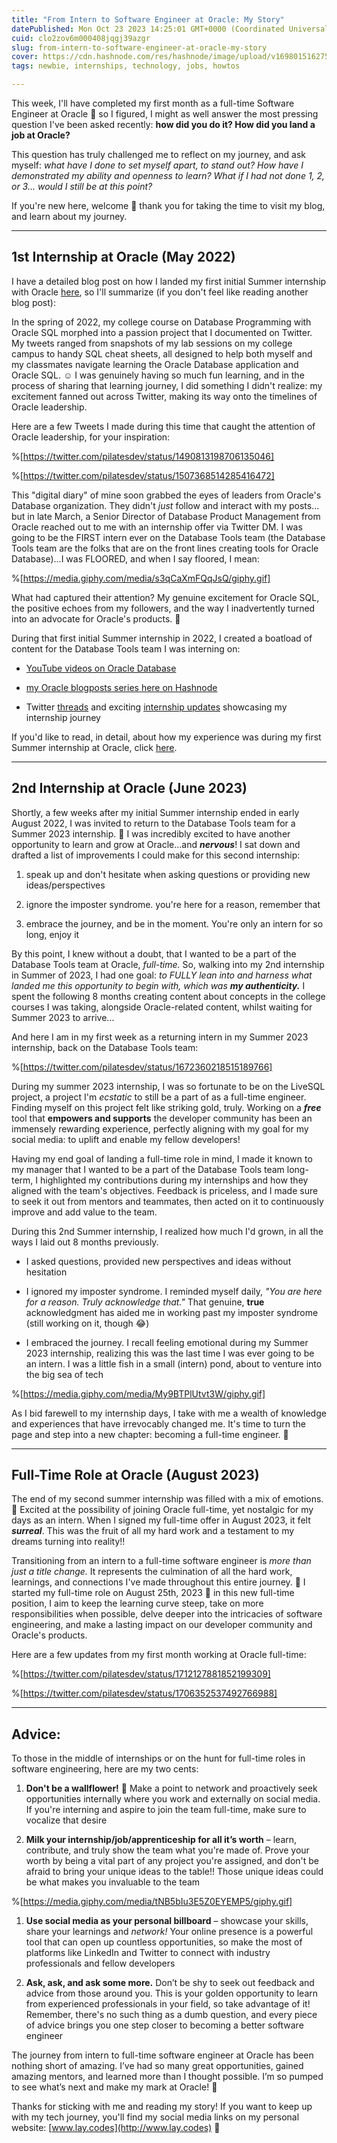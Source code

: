 ```yaml
---
title: "From Intern to Software Engineer at Oracle: My Story"
datePublished: Mon Oct 23 2023 14:25:01 GMT+0000 (Coordinated Universal Time)
cuid: clo2zov6m000408jqgj39azgr
slug: from-intern-to-software-engineer-at-oracle-my-story
cover: https://cdn.hashnode.com/res/hashnode/image/upload/v1698015162757/553dccd9-95cd-4471-9f11-f722d63745ae.jpeg
tags: newbie, internships, technology, jobs, howtos

---
```


This week, I'll have completed my first month as a full-time Software Engineer at Oracle 🥳 so I figured, I might as well answer the most pressing question I've been asked recently: **how did you do it? How did you land a job at Oracle?**

This question has truly challenged me to reflect on my journey, and ask myself: *what have I done to set myself apart, to stand out? How have I demonstrated my ability and openness to learn? What if I had not done 1, 2, or 3... would I still be at this point?*

If you're new here, welcome 🤠 thank you for taking the time to visit my blog, and learn about my journey.

---

## **1st Internship at Oracle (May 2022)**

I have a detailed blog post on how I landed my first initial Summer internship with Oracle [here](https://laylacodes.hashnode.dev/i-got-a-paid-software-engineering-internship-at-oracle), so I'll summarize (if you don't feel like reading another blog post):

In the spring of 2022, my college course on Database Programming with Oracle SQL morphed into a passion project that I documented on Twitter. My tweets ranged from snapshots of my lab sessions on my college campus to handy SQL cheat sheets, all designed to help both myself and my classmates navigate learning the Oracle Database application and Oracle SQL. ☺️ I was genuinely having so much fun learning, and in the process of sharing that learning journey, I did something I didn't realize: my excitement fanned out across Twitter, making its way onto the timelines of Oracle leadership.

Here are a few Tweets I made during this time that caught the attention of Oracle leadership, for your inspiration:

%[https://twitter.com/pilatesdev/status/1490813198706135046] 

%[https://twitter.com/pilatesdev/status/1507368514285416472] 

This "digital diary" of mine soon grabbed the eyes of leaders from Oracle's Database organization. They didn't *just* follow and interact with my posts... but in late March, a Senior Director of Database Product Management from Oracle reached out to me with an internship offer via Twitter DM. I was going to be the FIRST intern ever on the Database Tools team (the Database Tools team are the folks that are on the front lines creating tools for Oracle Database)...I was FLOORED, and when I say floored, I mean:

%[https://media.giphy.com/media/s3qCaXmFQqJsQ/giphy.gif] 

What had captured their attention? My genuine excitement for Oracle SQL, the positive echoes from my followers, and the way I inadvertently turned into an advocate for Oracle's products. 🥹

During that first initial Summer internship in 2022, I created a boatload of content for the Database Tools team I was interning on:

* [YouTube videos on Oracle Database](https://www.youtube.com/channel/UCHxeX6ap5owkHny6MSyIGig)
    
* [my Oracle blogposts series here on Hashnode](https://laylacodes.hashnode.dev/series/my-oracle-content)
    
* Twitter [threads](https://x.com/pilatesdev/status/1534569695335968769?s=20) and exciting [internship updates](https://twitter.com/pilatesdev/status/1545119337375322114) showcasing my internship journey
    

If you'd like to read, in detail, about how my experience was during my first Summer internship at Oracle, click [here](https://laylacodes.hashnode.dev/my-experience-as-a-software-engineer-intern-at-oracle).

---

## **2nd Internship at Oracle (June 2023)**

Shortly, a few weeks after my initial Summer internship ended in early August 2022, I was invited to return to the Database Tools team for a Summer 2023 internship. 🥳 I was incredibly excited to have another opportunity to learn and grow at Oracle...and ***nervous***! I sat down and drafted a list of improvements I could make for this second internship:

1. speak up and don't hesitate when asking questions or providing new ideas/perspectives
    
2. ignore the imposter syndrome. you're here for a reason, remember that
    
3. embrace the journey, and be in the moment. You're only an intern for so long, enjoy it
    

By this point, I knew without a doubt, that I wanted to be a part of the Database Tools team at Oracle, *full-time.* So, walking into my 2nd internship in Summer of 2023, I had one goal: *to FULLY lean into and harness what landed me this opportunity to begin with, which was* ***my authenticity.*** I spent the following 8 months creating content about concepts in the college courses I was taking, alongside Oracle-related content, whilst waiting for Summer 2023 to arrive...

And here I am in my first week as a returning intern in my Summer 2023 internship, back on the Database Tools team:

%[https://twitter.com/pilatesdev/status/1672360218515189766] 

During my summer 2023 internship, I was so fortunate to be on the LiveSQL project, a project I'm *ecstatic* to still be a part of as a full-time engineer. Finding myself on this project felt like striking gold, truly. Working on a ***free*** tool that **empowers and supports** the developer community has been an immensely rewarding experience, perfectly aligning with my goal for my social media: to uplift and enable my fellow developers!

Having my end goal of landing a full-time role in mind, I made it known to my manager that I wanted to be a part of the Database Tools team long-term, I highlighted my contributions during my internships and how they aligned with the team's objectives. Feedback is priceless, and I made sure to seek it out from mentors and teammates, then acted on it to continuously improve and add value to the team.

During this 2nd Summer internship, I realized how much I'd grown, in all the ways I laid out 8 months previously.

* I asked questions, provided new perspectives and ideas without hesitation
    
* I ignored my imposter syndrome. I reminded myself daily, *"You are here for a reason. Truly acknowledge that."* That genuine, **true** acknowledgment has aided me in working past my imposter syndrome (still working on it, though 😂)
    
* I embraced the journey. I recall feeling emotional during my Summer 2023 internship, realizing this was the last time I was ever going to be an intern. I was a little fish in a small (intern) pond, about to venture into the big sea of tech
    

%[https://media.giphy.com/media/My9BTPlUtvt3W/giphy.gif] 

As I bid farewell to my internship days, I take with me a wealth of knowledge and experiences that have irrevocably changed me. It's time to turn the page and step into a new chapter: becoming a full-time engineer. 🥰

---

## **Full-Time Role at Oracle (August 2023)**

The end of my second summer internship was filled with a mix of emotions. 🥹 Excited at the possibility of joining Oracle full-time, yet nostalgic for my days as an intern. When I signed my full-time offer in August 2023, it felt ***surreal***. This was the fruit of all my hard work and a testament to my dreams turning into reality!!

Transitioning from an intern to a full-time software engineer is *more than just a title change.* It represents the culmination of all the hard work, learnings, and connections I've made throughout this entire journey. 🌱 I started my full-time role on August 25th, 2023 🥳 in this new full-time position, I aim to keep the learning curve steep, take on more responsibilities when possible, delve deeper into the intricacies of software engineering, and make a lasting impact on our developer community and Oracle's products.  
  
Here are a few updates from my first month working at Oracle full-time:

%[https://twitter.com/pilatesdev/status/1712127881852199309] 

%[https://twitter.com/pilatesdev/status/1706352537492766988] 

---

## **Advice:**

To those in the middle of internships or on the hunt for full-time roles in software engineering, here are my two cents:

1. **Don't be a wallflower!** 🌼 Make a point to network and proactively seek opportunities internally where you work and externally on social media. If you're interning and aspire to join the team full-time, make sure to vocalize that desire
    
2. **Milk your internship/job/apprenticeship for all it’s worth** – learn, contribute, and truly show the team what you're made of. Prove your worth by being a vital part of any project you're assigned, and don't be afraid to bring your unique ideas to the table!! Those unique ideas could be what makes you invaluable to the team
    

%[https://media.giphy.com/media/tNB5bIu3E5Z0EYEMP5/giphy.gif] 

1. **Use social media as your personal billboard** – showcase your skills, share your learnings and *network!* Your online presence is a powerful tool that can open up countless opportunities, so make the most of platforms like LinkedIn and Twitter to connect with industry professionals and fellow developers
    
2. **Ask, ask, and ask some more.** Don’t be shy to seek out feedback and advice from those around you. This is your golden opportunity to learn from experienced professionals in your field, so take advantage of it! Remember, there's no such thing as a dumb question, and every piece of advice brings you one step closer to becoming a better software engineer
    

The journey from intern to full-time software engineer at Oracle has been nothing short of amazing. I’ve had so many great opportunities, gained amazing mentors, and learned more than I thought possible. I’m so pumped to see what’s next and make my mark at Oracle! 🥳

Thanks for sticking with me and reading my story! If you want to keep up with my tech journey, you'll find my social media links on my personal website: [www.lay.codes](http://www.lay.codes) 🥰